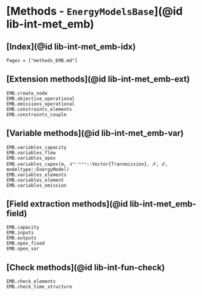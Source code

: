 # [Methods - `EnergyModelsBase`](@id lib-int-met_emb)

## [Index](@id lib-int-met_emb-idx)

```@index
Pages = ["methods_EMB.md"]
```

## [Extension methods](@id lib-int-met_emb-ext)

```@docs
EMB.create_node
EMB.objective_operational
EMB.emissions_operational
EMB.constraints_elements
EMB.constraints_couple
```

## [Variable methods](@id lib-int-met_emb-var)

```@docs
EMB.variables_capacity
EMB.variables_flow
EMB.variables_opex
EMB.variables_capex(m, ℒᵗʳᵃⁿˢ::Vector{Transmission}, 𝒳, 𝒯, modeltype::EnergyModel)
EMB.variables_elements
EMB.variables_element
EMB.variables_emission
```

## [Field extraction methods](@id lib-int-met_emb-field)

```@docs
EMB.capacity
EMB.inputs
EMB.outputs
EMB.opex_fixed
EMB.opex_var
```

## [Check methods](@id lib-int-fun-check)

```@docs
EMB.check_elements
EMB.check_time_structure
```

